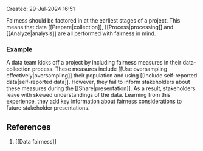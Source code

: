 Created: 29-Jul-2024 16:51

Fairness should be factored in at the earliest stages of a project. This means that data [[Prepare|collection]], [[Process|processing]] and [[Analyze|analysis]] are all performed with fairness in mind.
### Example
A data team kicks off a project by including fairness measures in their data-collection process. These measures include [[Use oversampling effectively|oversampling]] their population and using [[Include self-reported data|self-reported data]]. However, they fail to inform stakeholders about these measures during the [[Share|presentation]]. As a result, stakeholders leave with skewed understandings of the data. Learning from this experience, they add key information about fairness considerations to future stakeholder presentations.
## References
1. [[Data fairness]]

